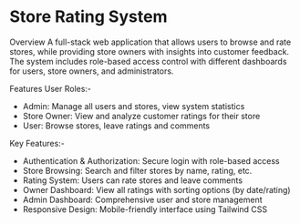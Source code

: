 # Store Rating System

Overview
A full-stack web application that allows users to browse and rate stores, while providing store owners with insights into customer feedback. The system includes role-based access control with different dashboards for users, store owners, and administrators.

Features
User Roles:-

- Admin: Manage all users and stores, view system statistics
- Store Owner: View and analyze customer ratings for their store
- User: Browse stores, leave ratings and comments

Key Features:-

- Authentication & Authorization: Secure login with role-based access
- Store Browsing: Search and filter stores by name, rating, etc.
- Rating System: Users can rate stores and leave comments
- Owner Dashboard: View all ratings with sorting options (by date/rating)
- Admin Dashboard: Comprehensive user and store management
- Responsive Design: Mobile-friendly interface using Tailwind CSS
